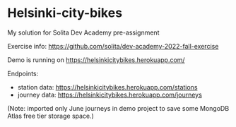 # Helsinki-city-bikes

My solution for Solita Dev Academy pre-assignment

Exercise info: https://github.com/solita/dev-academy-2022-fall-exercise



Demo is running on https://helsinkicitybikes.herokuapp.com/

Endpoints: 
  - station data: https://helsinkicitybikes.herokuapp.com/stations 
  - journey data: https://helsinkicitybikes.herokuapp.com/journeys 

(Note: imported only June journeys in demo project to save some MongoDB Atlas free tier storage space.)
